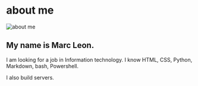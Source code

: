# about me
![about me](https://nostr.build/p/nb10862.png)

## My name is Marc Leon.

I am looking for a job in Information technology. I know HTML, CSS, Python, Markdown, bash, Powershell.

I also build servers.


